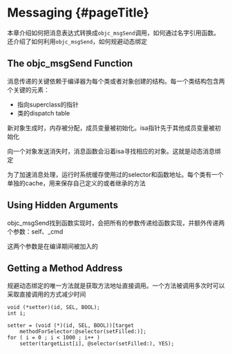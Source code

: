 # Messaging {#pageTitle}

本章介绍如何把消息表达式转换成`objc_msgSend`调用，如何通过名字引用函数。还介绍了如何利用`objc_msgSend`，如何规避动态绑定

## The objc\_msgSend Function

消息传递的关键依赖于编译器为每个类或者对象创建的结构。每一个类结构包含两个关键的元素：

* 指向superclass的指针
* 类的dispatch table

新对象生成时，内存被分配，成员变量被初始化。isa指针先于其他成员变量被初始化

向一个对象发送消失时，消息函数会沿着isa寻找相应的对象。这就是动态消息绑定

为了加速消息处理，运行时系统缓存使用过的selector和函数地址。每个类有一个单独的cache，用来保存自己定义的或者继承的方法

## Using Hidden Arguments

objc\_msgSend找到函数实现时，会把所有的参数传递给函数实现，并额外传递两个参数：self、\_cmd

这两个参数是在编译期间被加入的

## Getting a Method Address

规避动态绑定的唯一方法就是获取方法地址直接调用。一个方法被调用多次时可以采取直接调用的方式减少时间

```
void (*setter)(id, SEL, BOOL);
int i;
 
setter = (void (*)(id, SEL, BOOL))[target
    methodForSelector:@selector(setFilled:)];
for ( i = 0 ; i < 1000 ; i++ )
    setter(targetList[i], @selector(setFilled:), YES);
```



